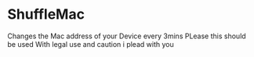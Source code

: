 # ShuffleMac
Changes the Mac address of your Device every 3mins 
PLease this should be used With legal use and caution i plead with you 
